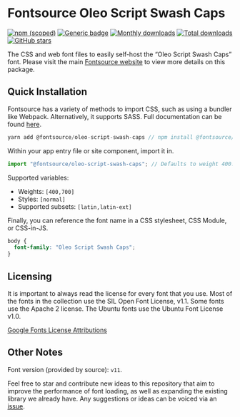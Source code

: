 # Fontsource Oleo Script Swash Caps

[![npm (scoped)](https://img.shields.io/npm/v/@fontsource/oleo-script-swash-caps?color=brightgreen)](https://www.npmjs.com/package/@fontsource/oleo-script-swash-caps) [![Generic badge](https://img.shields.io/badge/fontsource-passing-brightgreen)](https://github.com/fontsource/fontsource) [![Monthly downloads](https://badgen.net/npm/dm/@fontsource/oleo-script-swash-caps)](https://github.com/fontsource/fontsource) [![Total downloads](https://badgen.net/npm/dt/@fontsource/oleo-script-swash-caps)](https://github.com/fontsource/fontsource) [![GitHub stars](https://img.shields.io/github/stars/fontsource/fontsource.svg?style=social&label=Star)](https://github.com/fontsource/fontsource/stargazers)

The CSS and web font files to easily self-host the “Oleo Script Swash Caps” font. Please visit the main [Fontsource website](https://fontsource.org/fonts/oleo-script-swash-caps) to view more details on this package.

## Quick Installation

Fontsource has a variety of methods to import CSS, such as using a bundler like Webpack. Alternatively, it supports SASS. Full documentation can be found [here](https://fontsource.org/docs/introduction).

```javascript
yarn add @fontsource/oleo-script-swash-caps // npm install @fontsource/oleo-script-swash-caps
```

Within your app entry file or site component, import it in.

```javascript
import "@fontsource/oleo-script-swash-caps"; // Defaults to weight 400.
```

Supported variables:

- Weights: `[400,700]`
- Styles: `[normal]`
- Supported subsets: `[latin,latin-ext]`

Finally, you can reference the font name in a CSS stylesheet, CSS Module, or CSS-in-JS.

```css
body {
  font-family: "Oleo Script Swash Caps";
}
```

## Licensing

It is important to always read the license for every font that you use.
Most of the fonts in the collection use the SIL Open Font License, v1.1. Some fonts use the Apache 2 license. The Ubuntu fonts use the Ubuntu Font License v1.0.

[Google Fonts License Attributions](https://fonts.google.com/attribution)

## Other Notes

Font version (provided by source): `v11`.

Feel free to star and contribute new ideas to this repository that aim to improve the performance of font loading, as well as expanding the existing library we already have. Any suggestions or ideas can be voiced via an [issue](https://github.com/fontsource/fontsource/issues).
